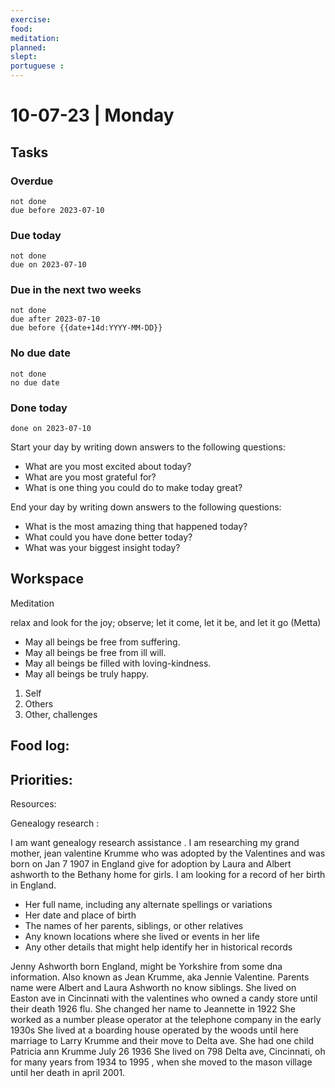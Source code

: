 ```yaml
---
exercise: 
food:
meditation:
planned:
slept:
portuguese :
---
```


# 10-07-23 | Monday

## Tasks
### Overdue
```tasks
not done
due before 2023-07-10
```

### Due today
```tasks
not done
due on 2023-07-10
```

### Due in the next two weeks
```tasks
not done
due after 2023-07-10
due before {{date+14d:YYYY-MM-DD}}
```

### No due date
```tasks
not done
no due date
```

### Done today
```tasks
done on 2023-07-10
```


Start your day by writing down answers to the following questions:

- What are you most excited about today? 
- What are you most grateful for? 
- What is one thing you could do to make today great?  

End your day by writing down answers to the following questions: 

- What is the most amazing thing that happened today? 
- What could you have done better today? 
- What was your biggest insight today?

## Workspace

Meditation 

relax and look for the joy; observe; let it come, let it be, and let it go
(Metta)
-   May all beings be free from suffering.
-   May all beings be free from ill will.
-   May all beings be filled with loving-kindness.
-   May all beings be truly happy.

1. Self
2. Others
3. Other, challenges

Food log:
- 

Priorities:
- 

Resources:

Genealogy research :

I am want genealogy research assistance . I am researching my grand mother, jean valentine Krumme who was adopted by the Valentines and was born on Jan 7 1907 in England give for adoption by Laura and Albert ashworth to the Bethany home for girls. I am looking for a record of her birth in England.


- Her full name, including any alternate spellings or variations
- Her date and place of birth
- The names of her parents, siblings, or other relatives
- Any known locations where she lived or events in her life
- Any other details that might help identify her in historical records

Jenny Ashworth born England, might be Yorkshire from some dna information. Also known as Jean Krumme, aka Jennie Valentine.
Parents name were Albert and Laura Ashworth no know siblings.
She lived on Easton ave in Cincinnati with the valentines who owned a candy store until their death 1926 flu.
She changed her name to Jeannette in 1922 
She worked as a number please operator at the telephone company in the early 1930s
She lived at a boarding house operated by the woods until here marriage to Larry Krumme and their move to Delta ave.
She had one child Patricia ann Krumme July 26 1936
She lived on 798 Delta ave, Cincinnati, oh for many years from 1934 to 1995 , when she moved to the mason village until her death in april 2001.



